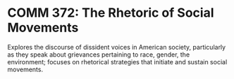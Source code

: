 # COMM 372: The Rhetoric of Social Movements

Explores the discourse of dissident voices in American society, particularly as they speak about grievances pertaining to race, gender, the environment; focuses on rhetorical strategies that initiate and sustain social movements.